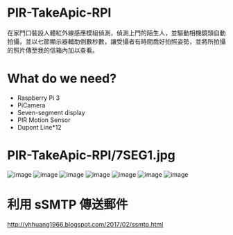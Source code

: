 # PIR-TakeApic-RPI
在家門口裝設人體紅外線感應模組偵測，偵測上門的陌生人，並驅動相機鏡頭自動拍攝，並以七節顯示器輔助倒數秒數，讓受攝者有時間喬好拍照姿勢，並將所拍攝的照片傳至我的信箱內加以查看。
# What do we need?
* Raspberry Pi 3
* PiCamera
* Seven-segment display
* PIR Motion Sensor
* Dupont Line*12
#  PIR-TakeApic-RPI/7SEG1.jpg
![image](https://github.com/eric85916/PIR-TakeApic-RPI/blob/master/7SEG1.jpg)
![image](https://github.com/eric85916/PIR-TakeApic-RPI/blob/master/7SEG2.jpg)
![image](https://github.com/eric85916/PIR-TakeApic-RPI/blob/master/PIR1.jpg)
![image](https://github.com/eric85916/PIR-TakeApic-RPI/blob/master/PIR2.jpg)
![image](https://github.com/eric85916/PIR-TakeApic-RPI/blob/master/ReceiveMail1.jpg)
![image](https://github.com/eric85916/PIR-TakeApic-RPI/blob/master/ReceiveMail2.jpg)
![image](https://github.com/eric85916/PIR-TakeApic-RPI/blob/master/Picamera.jpg)

#
# 利用 sSMTP 傳送郵件 
http://yhhuang1966.blogspot.com/2017/02/ssmtp.html
